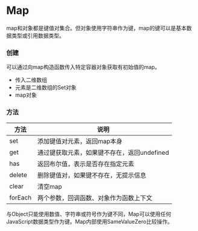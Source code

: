 # Map

map和对象都是键值对集合。但对象使用字符串作为键，map的键可以是基本数据类型或引用数据类型。

### 创建

可以通过向map构造函数传入特定容器对象获取有初始值的map。

* 传入二维数组
* 元素是二维数组的Set对象
* map对象

### 方法

| 方法    | 说明                                        |
| ------- | ------------------------------------------- |
| set     | 添加键值对元素，返回map本身                 |
| get     | 通过键获取元素，如果键不存在，返回undefined |
| has     | 返回布尔值，表示是否存在指定元素            |
| delete  | 删除键值对，如果键不存在，无提示信息        |
| clear   | 清空map                                     |
| forEach | 两个参数，回调函数、对象作为函数上下文      |

与Object只能使用数值、字符串或符号作为键不同，Map可以使用任何JavaScript数据类型作为键。Map内部使用SameValueZero比较操作。